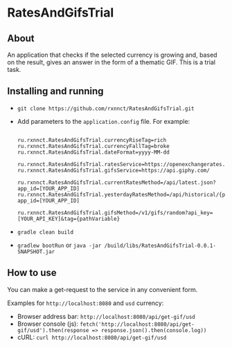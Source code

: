 # RatesAndGifsTrial

## About
An application that checks if the selected currency is growing and, based on the result, gives an answer in the form of a thematic GIF. This is a trial task.<br> 

## Installing and running
* ```git clone https://github.com/rxnnct/RatesAndGifsTrial.git```
* Add parameters to the ```application.config``` file. For example:
  
  ```ru.rxnnct.RatesAndGifsTrial.baseCurrency=RUB
  
  ru.rxnnct.RatesAndGifsTrial.currencyRiseTag=rich
  ru.rxnnct.RatesAndGifsTrial.currencyFallTag=broke
  ru.rxnnct.RatesAndGifsTrial.dateFormat=yyyy-MM-dd
  
  ru.rxnnct.RatesAndGifsTrial.ratesService=https://openexchangerates.org/
  ru.rxnnct.RatesAndGifsTrial.gifsService=https://api.giphy.com/
  
  ru.rxnnct.RatesAndGifsTrial.currentRatesMethod=/api/latest.json?app_id=[YOUR_APP_ID]
  ru.rxnnct.RatesAndGifsTrial.yesterdayRatesMethod=/api/historical/{pathVariable}.json?app_id=[YOUR_APP_ID]
  
  ru.rxnnct.RatesAndGifsTrial.gifsMethod=/v1/gifs/random?api_key=[YOUR_API_KEY]&tag={pathVariable}
* ```gradle clean build```
* ```gradlew bootRun``` or ```java -jar /build/libs/RatesAndGifsTrial-0.0.1-SNAPSHOT.jar```

## How to use
You can make a get-request to the service in any convenient form.<br>

Examples for ```http://localhost:8080``` and ```usd``` currency:<br>
* Browser address bar: ```http://localhost:8080/api/get-gif/usd```<br>
* Browser console (js): ```fetch('http://localhost:8080/api/get-gif/usd').then(response => response.json().then(console.log))```<br>
* cURL: ```curl http://localhost:8080/api/get-gif/usd```<br>